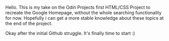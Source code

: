 Hello.
This is my take on the Odin Projects first HTML/CSS Project to recreate the Google Homepage, without the whole searching functionality for now.
Hopefully i can get a more stable knowledge about these topics at the end of the project.

Okay after the initial Github struggle. It's finally time to start :)